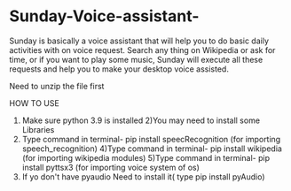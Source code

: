 # Sunday-Voice-assistant-
Sunday is basically a voice assistant that will help you to do basic daily activities with on voice request. Search any thing on Wikipedia or ask for time, or if you want to play some music, Sunday will execute all these requests  and help you to make your desktop voice assisted. 

Need to unzip the file first

HOW TO USE
1) Make sure python 3.9 is installed
2)You may need to install some Libraries
3) Type command in terminal- pip install speecRecognition (for importing speech_recognition)
4)Type command in terminal- pip install wikipedia (for importing wikipedia modules)
5)Type command in terminal- pip install pyttsx3 (for importing voice system of os)
6) If yo don't have pyaudio Need to install it( type pip install pyAudio)
